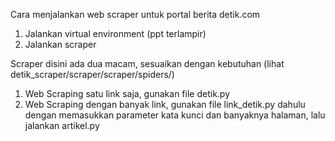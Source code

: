 Cara menjalankan web scraper untuk portal berita detik.com
1. Jalankan virtual environment (ppt terlampir)
2. Jalankan scraper

Scraper disini ada dua macam, sesuaikan dengan kebutuhan (lihat detik_scraper/scraper/scraper/spiders/)
1. Web Scraping satu link saja, gunakan file detik.py
2. Web Scraping dengan banyak link, gunakan file link_detik.py dahulu dengan memasukkan parameter kata kunci dan banyaknya halaman, lalu jalankan artikel.py
